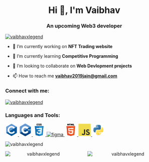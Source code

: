 <h1 align="center">Hi 👋, I'm Vaibhav</h1>
<h3 align="center">An upcoming Web3 developer </h3>



<p align="left"> <a href="https://twitter.com/vaibhavxlegend" target="blank"><img src="https://img.shields.io/twitter/follow/vaibhavxlegend?logo=twitter&style=for-the-badge" alt="vaibhavxlegend" /></a> </p>

- 🔭 I’m currently working on **NFT Trading website**

- 🌱 I’m currently learning **Competitive Programming**

- 👯 I’m looking to collaborate on **Web Devlopment projects**

- 📫 How to reach me **vaibhav2019jain@gmail.com**

<h3 align="left">Connect with me:</h3>
<p align="left">
<a href="https://twitter.com/vaibhavxlegend" target="blank"><img align="center" src="https://raw.githubusercontent.com/rahuldkjain/github-profile-readme-generator/master/src/images/icons/Social/twitter.svg" alt="vaibhavxlegend" height="30" width="40" /></a>
</p>

<h3 align="left">Languages and Tools:</h3>
<p align="left"> <a href="https://www.cprogramming.com/" target="_blank" rel="noreferrer"> <img src="https://raw.githubusercontent.com/devicons/devicon/master/icons/c/c-original.svg" alt="c" width="40" height="40"/> </a> <a href="https://www.w3schools.com/cpp/" target="_blank" rel="noreferrer"> <img src="https://raw.githubusercontent.com/devicons/devicon/master/icons/cplusplus/cplusplus-original.svg" alt="cplusplus" width="40" height="40"/> </a> <a href="https://www.w3schools.com/css/" target="_blank" rel="noreferrer"> <img src="https://raw.githubusercontent.com/devicons/devicon/master/icons/css3/css3-original-wordmark.svg" alt="css3" width="40" height="40"/> </a> <a href="https://www.figma.com/" target="_blank" rel="noreferrer"> <img src="https://www.vectorlogo.zone/logos/figma/figma-icon.svg" alt="figma" width="40" height="40"/> </a> <a href="https://www.w3.org/html/" target="_blank" rel="noreferrer"> <img src="https://raw.githubusercontent.com/devicons/devicon/master/icons/html5/html5-original-wordmark.svg" alt="html5" width="40" height="40"/> </a> <a href="https://developer.mozilla.org/en-US/docs/Web/JavaScript" target="_blank" rel="noreferrer"> <img src="https://raw.githubusercontent.com/devicons/devicon/master/icons/javascript/javascript-original.svg" alt="javascript" width="40" height="40"/> </a> <a href="https://www.python.org" target="_blank" rel="noreferrer"> <img src="https://raw.githubusercontent.com/devicons/devicon/master/icons/python/python-original.svg" alt="python" width="40" height="40"/> </a> </p>

<p align="left"> <img src="https://komarev.com/ghpvc/?username=vaibhavxlegend&label=Profile%20views&color=0e75b6&style=flat" alt="vaibhavxlegend" /> </p>



<p align="center ">
<img align="left" width="45%" src="https://github-readme-stats.vercel.app/api?username=vaibhavxlegend&show_icons=true&locale=en" alt="vaibhavxlegend"/>
      
<img align="right" width="48%" src="https://github-readme-streak-stats.herokuapp.com/?user=vaibhavxlegend&" alt="vaibhavxlegend" />
</p>
